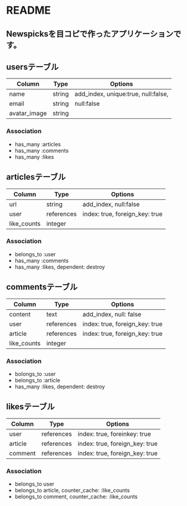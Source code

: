 # README

## Newspicksを目コピで作ったアプリケーションです。

## usersテーブル
|Column|Type|Options|
|------|----|-------|
|name|string|add_index, unique:true, null:false,|
|email|string|null:false|
|avatar_image|string|

### Association
- has_many :articles
- has_many :comments
- has_many :likes

## articlesテーブル
|Column|Type|Options|
|------|----|-------|
|url|string|add_index, null:false|
|user|references|index: true, foreign_key: true|
|like_counts|integer|

### Association
- belongs_to :user
- has_many :comments
- has_many :likes, dependent: destroy

## commentsテーブル
|Column|Type|Options|
|------|----|-------|
|content|text|add_index, null: false|
|user|references|index: true, foreign_key: true|
|article|references|index: true, foreign_key: true|
|like_counts|integer|

### Association
- bolongs_to :user
- belongs_to :article
- has_many :likes, dependent: destroy

## likesテーブル
|Column|Type|Options|
|------|----|-------|
|user|references|index: true, foreinkey: true|
|article|references|index: true, foreign_key: true|
|comment|references|index: true, foreign_key: true

### Association
- belongs_to user
- belongs_to article, counter_cache: :like_counts
- belongs_to comment, counter_cache: :like_counts
